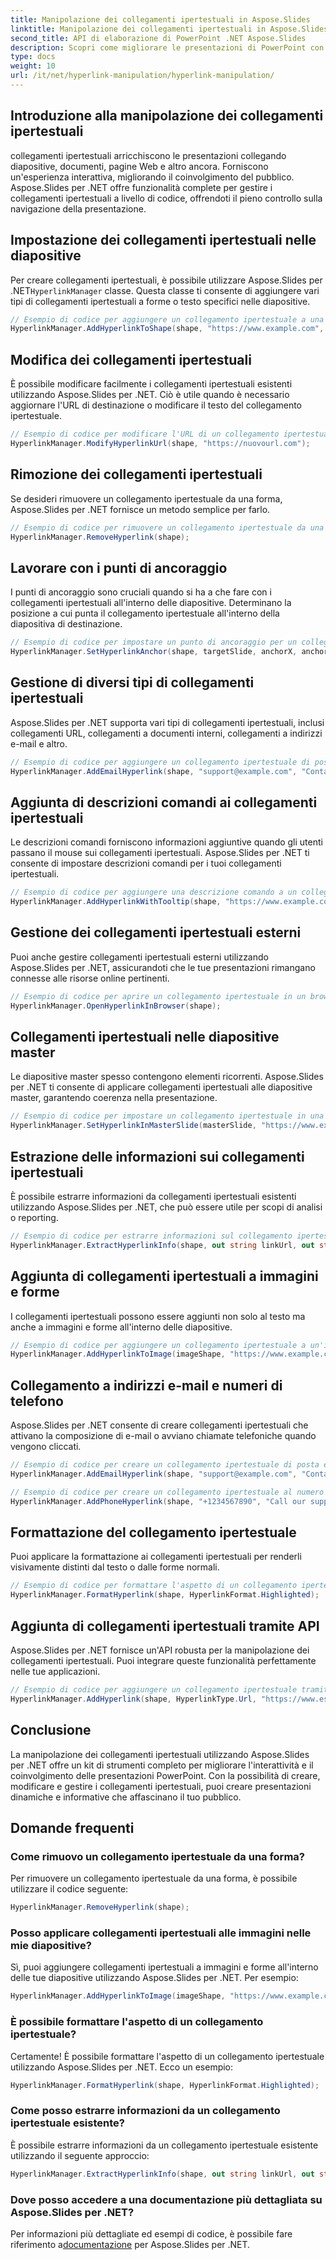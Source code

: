 ```yaml
---
title: Manipolazione dei collegamenti ipertestuali in Aspose.Slides
linktitle: Manipolazione dei collegamenti ipertestuali in Aspose.Slides
second_title: API di elaborazione di PowerPoint .NET Aspose.Slides
description: Scopri come migliorare le presentazioni di PowerPoint con collegamenti ipertestuali utilizzando Aspose.Slides per .NET. Crea, modifica e gestisci contenuti interattivi senza problemi.
type: docs
weight: 10
url: /it/net/hyperlink-manipulation/hyperlink-manipulation/
---
```


## Introduzione alla manipolazione dei collegamenti ipertestuali

collegamenti ipertestuali arricchiscono le presentazioni collegando diapositive, documenti, pagine Web e altro ancora. Forniscono un'esperienza interattiva, migliorando il coinvolgimento del pubblico. Aspose.Slides per .NET offre funzionalità complete per gestire i collegamenti ipertestuali a livello di codice, offrendoti il pieno controllo sulla navigazione della presentazione.

## Impostazione dei collegamenti ipertestuali nelle diapositive

 Per creare collegamenti ipertestuali, è possibile utilizzare Aspose.Slides per .NET`HyperlinkManager` classe. Questa classe ti consente di aggiungere vari tipi di collegamenti ipertestuali a forme o testo specifici nelle diapositive.

```csharp
// Esempio di codice per aggiungere un collegamento ipertestuale a una forma
HyperlinkManager.AddHyperlinkToShape(shape, "https://www.example.com", "Visita il nostro sito web");
```

## Modifica dei collegamenti ipertestuali

È possibile modificare facilmente i collegamenti ipertestuali esistenti utilizzando Aspose.Slides per .NET. Ciò è utile quando è necessario aggiornare l'URL di destinazione o modificare il testo del collegamento ipertestuale.

```csharp
// Esempio di codice per modificare l'URL di un collegamento ipertestuale
HyperlinkManager.ModifyHyperlinkUrl(shape, "https://nuovourl.com");
```

## Rimozione dei collegamenti ipertestuali

Se desideri rimuovere un collegamento ipertestuale da una forma, Aspose.Slides per .NET fornisce un metodo semplice per farlo.

```csharp
// Esempio di codice per rimuovere un collegamento ipertestuale da una forma
HyperlinkManager.RemoveHyperlink(shape);
```

## Lavorare con i punti di ancoraggio

I punti di ancoraggio sono cruciali quando si ha a che fare con i collegamenti ipertestuali all'interno delle diapositive. Determinano la posizione a cui punta il collegamento ipertestuale all'interno della diapositiva di destinazione.

```csharp
// Esempio di codice per impostare un punto di ancoraggio per un collegamento ipertestuale
HyperlinkManager.SetHyperlinkAnchor(shape, targetSlide, anchorX, anchorY);
```

## Gestione di diversi tipi di collegamenti ipertestuali

Aspose.Slides per .NET supporta vari tipi di collegamenti ipertestuali, inclusi collegamenti URL, collegamenti a documenti interni, collegamenti a indirizzi e-mail e altro.

```csharp
// Esempio di codice per aggiungere un collegamento ipertestuale di posta elettronica
HyperlinkManager.AddEmailHyperlink(shape, "support@example.com", "Contact Support");
```

## Aggiunta di descrizioni comandi ai collegamenti ipertestuali

Le descrizioni comandi forniscono informazioni aggiuntive quando gli utenti passano il mouse sui collegamenti ipertestuali. Aspose.Slides per .NET ti consente di impostare descrizioni comandi per i tuoi collegamenti ipertestuali.

```csharp
// Esempio di codice per aggiungere una descrizione comando a un collegamento ipertestuale
HyperlinkManager.AddHyperlinkWithTooltip(shape, "https://www.example.com", "Visita il nostro sito web", "Fai clic per esplorare");
```

## Gestione dei collegamenti ipertestuali esterni

Puoi anche gestire collegamenti ipertestuali esterni utilizzando Aspose.Slides per .NET, assicurandoti che le tue presentazioni rimangano connesse alle risorse online pertinenti.

```csharp
// Esempio di codice per aprire un collegamento ipertestuale in un browser Web
HyperlinkManager.OpenHyperlinkInBrowser(shape);
```

## Collegamenti ipertestuali nelle diapositive master

Le diapositive master spesso contengono elementi ricorrenti. Aspose.Slides per .NET ti consente di applicare collegamenti ipertestuali alle diapositive master, garantendo coerenza nella presentazione.

```csharp
// Esempio di codice per impostare un collegamento ipertestuale in una diapositiva master
HyperlinkManager.SetHyperlinkInMasterSlide(masterSlide, "https://www.example.com", "Visita il nostro sito web");
```

## Estrazione delle informazioni sui collegamenti ipertestuali

È possibile estrarre informazioni da collegamenti ipertestuali esistenti utilizzando Aspose.Slides per .NET, che può essere utile per scopi di analisi o reporting.

```csharp
// Esempio di codice per estrarre informazioni sul collegamento ipertestuale
HyperlinkManager.ExtractHyperlinkInfo(shape, out string linkUrl, out string linkText);
```

## Aggiunta di collegamenti ipertestuali a immagini e forme

I collegamenti ipertestuali possono essere aggiunti non solo al testo ma anche a immagini e forme all'interno delle diapositive.

```csharp
// Esempio di codice per aggiungere un collegamento ipertestuale a un'immagine
HyperlinkManager.AddHyperlinkToImage(imageShape, "https://www.example.com", "Fai clic sull'immagine per saperne di più");
```

## Collegamento a indirizzi e-mail e numeri di telefono

Aspose.Slides per .NET consente di creare collegamenti ipertestuali che attivano la composizione di e-mail o avviano chiamate telefoniche quando vengono cliccati.

```csharp
// Esempio di codice per creare un collegamento ipertestuale di posta elettronica
HyperlinkManager.AddEmailHyperlink(shape, "support@example.com", "Contact Support");

// Esempio di codice per creare un collegamento ipertestuale al numero di telefono
HyperlinkManager.AddPhoneHyperlink(shape, "+1234567890", "Call our support");
```

## Formattazione del collegamento ipertestuale

Puoi applicare la formattazione ai collegamenti ipertestuali per renderli visivamente distinti dal testo o dalle forme normali.

```csharp
// Esempio di codice per formattare l'aspetto di un collegamento ipertestuale
HyperlinkManager.FormatHyperlink(shape, HyperlinkFormat.Highlighted);
```

## Aggiunta di collegamenti ipertestuali tramite API

Aspose.Slides per .NET fornisce un'API robusta per la manipolazione dei collegamenti ipertestuali. Puoi integrare queste funzionalità perfettamente nelle tue applicazioni.

```csharp
// Esempio di codice per aggiungere un collegamento ipertestuale tramite l'API
HyperlinkManager.AddHyperlink(shape, HyperlinkType.Url, "https://www.esempio.com");
```

## Conclusione

La manipolazione dei collegamenti ipertestuali utilizzando Aspose.Slides per .NET offre un kit di strumenti completo per migliorare l'interattività e il coinvolgimento delle presentazioni PowerPoint. Con la possibilità di creare, modificare e gestire i collegamenti ipertestuali, puoi creare presentazioni dinamiche e informative che affascinano il tuo pubblico.

## Domande frequenti

### Come rimuovo un collegamento ipertestuale da una forma?

Per rimuovere un collegamento ipertestuale da una forma, è possibile utilizzare il codice seguente:

```csharp
HyperlinkManager.RemoveHyperlink(shape);
```

### Posso applicare collegamenti ipertestuali alle immagini nelle mie diapositive?

Sì, puoi aggiungere collegamenti ipertestuali a immagini e forme all'interno delle tue diapositive utilizzando Aspose.Slides per .NET. Per esempio:

```csharp
HyperlinkManager.AddHyperlinkToImage(imageShape, "https://www.example.com", "Fai clic sull'immagine per saperne di più");
```

### È possibile formattare l'aspetto di un collegamento ipertestuale?

Certamente! È possibile formattare l'aspetto di un collegamento ipertestuale utilizzando Aspose.Slides per .NET. Ecco un esempio:

```csharp
HyperlinkManager.FormatHyperlink(shape, HyperlinkFormat.Highlighted);
```

### Come posso estrarre informazioni da un collegamento ipertestuale esistente?

È possibile estrarre informazioni da un collegamento ipertestuale esistente utilizzando il seguente approccio:

```csharp
HyperlinkManager.ExtractHyperlinkInfo(shape, out string linkUrl, out string linkText);
```

### Dove posso accedere a una documentazione più dettagliata su Aspose.Slides per .NET?

Per informazioni più dettagliate ed esempi di codice, è possibile fare riferimento a[documentazione](https://reference.aspose.com/slides/net/) per Aspose.Slides per .NET.